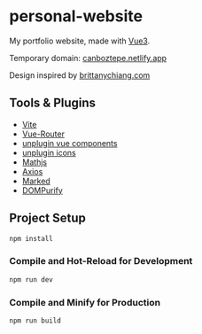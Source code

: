 # personal-website

My portfolio website, made with [Vue3].

Temporary domain: [canboztepe.netlify.app]

Design inspired by [brittanychiang.com]

[brittanychiang.com]: https://brittanychiang.com
[Vue3]: https://vuejs.org/
[canboztepe.netlify.app]: https://canboztepe.netlify.app/

## Tools & Plugins

- [Vite]
- [Vue-Router]
- [unplugin vue components]
- [unplugin icons]
- [Mathjs]
- [Axios]
- [Marked]
- [DOMPurify]

[Vite]: https://vite.dev/
[Vue-Router]: https://router.vuejs.org/
[unplugin icons]: https://github.com/unplugin/unplugin-icons
[unplugin vue components]: https://github.com/unplugin/unplugin-vue-components
[Axios]: https://axios-http.com/docs/intro
[Marked]: https://marked.js.org/
[Mathjs]: https://mathjs.org/
[DOMPurify]: https://github.com/cure53/DOMPurify

## Project Setup

```sh
npm install
```

### Compile and Hot-Reload for Development

```sh
npm run dev
```

### Compile and Minify for Production

```sh
npm run build
```
